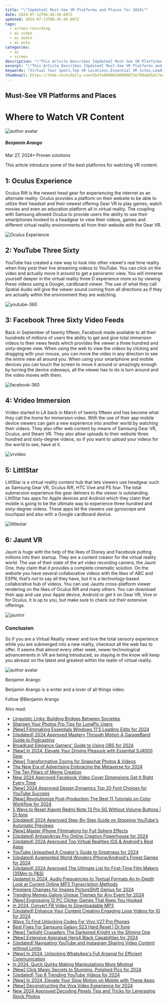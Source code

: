 ```yaml
---
title: "\"[Updated] Must-See VR Platforms and Places for 2024\""
date: 2024-07-12T06:45:49.697Z
updated: 2024-07-13T06:45:49.697Z
tags: 
  - screen-recording
  - ai video
  - ai audio
  - ai auto
categories: 
  - ai
  - screen
description: "\"This Article Describes [Updated] Must-See VR Platforms and Places for 2024\""
excerpt: "\"This Article Describes [Updated] Must-See VR Platforms and Places for 2024\""
keywords: "Virtual Tour Spots,Top VR Locations,Essential VR Sites,Leading VR Venues,Premier VR Experiences,Key VR Destinations,Innovative VR Hubs"
thumbnail: https://thmb.techidaily.com/b5d7a060863d8900073e79dab85dc7e851c9bee60e59b4a6159a2401dabd161b.jpg
---
```


## Must-See VR Platforms and Places

# Where to Watch VR Content
![author avatar](https://images.wondershare.com/filmora/article-images/benjamin-arango-author.jpg)

##### Benjamin Arango

 Mar 27, 2024• Proven solutions

This article introduce some of the best platforms for watching VR content.

## 1: Oculus Experience

Oculus Rift is the newest head gear for experiencing the internet as an alternate reality. Oculus provides a platform on their website to be able to utilize their headset and their newest offering Gear VR to play games, watch movies and even an education platform all in virtual reality. The coupling with Samsung allowed Oculus to provide users the ability to use their smartphones hooked to a headgear to view their videos, games and different virtual reality environments all from their website with the Gear VR.

![Oculus Experience](https://images.wondershare.com/filmora/resource/oculus-experience.jpg)

## 2: YouTube Three Sixty

YouTube has created a new way to look into other viewer’s real time reality when they post their live streaming videos to YouTube. You can click on the video and actually move it around to get a panoramic view. You will immerse yourself deeper in the virtual reality three D experience more so by viewing these videos using a Google, cardboard viewer. The use of what they call Spatial Audio will give the viewer sound coming from all directions as if they are actually within the environment they are watching.

![youtube-360](https://images.wondershare.com/filmora/resource/youtube-360.jpg)

## 3: Facebook Three Sixty Video Feeds

Back in September of twenty fifteen, Facebook made available to all their hundreds of millions of users the ability to get and give total immersion videos to their news feeds which provides the viewer a three hundred and sixty-degree view. When using the web to view the videos by clicking and dragging with your mouse, you can move the video in any direction to see the entire view all around you. When using your smartphone and mobile devices you can touch the screen to move it around or amazingly enough by turning the device sideways, all the viewer has to do is turn around and the video moves with them.

![facebook-360](https://images.wondershare.com/filmora/resource/facebook-360.jpg)

## 4: Vrideo Immersion

Vrideo started in LA back in March of twenty fifteen and has become what they call the home for immersion video. With the use of their app mobile device viewers can gain a new experience into another world by watching their videos. They also offer web content by means of Samsung Gear VR, Oculus, and Steam VR. They also allow uploads to their website three hundred and sixty-degree videos, so if you want to upload your videos for the world to see, have at it.

![vrvideo](https://images.wondershare.com/filmora/resource/vrvideo.jpg)

## 5: LittlStar

LittlStar is a virtual reality content hub that lets viewers use headgear such as Samsung Gear VR, Oculus Rift, HTC Vive and PS four. The total submersion experience the gear delivers to the viewer is outstanding. LittlStar has apps for Apple devices and Android which they claim that mobile is going to be the ultimate way to experience three hundred and sixty-degree videos. These apps let the viewers use gyroscope and touchpad and also with a Google cardboard device.

![littlestar](https://images.wondershare.com/filmora/resource/littlestar.jpg)

## 6: Jaunt VR

Jaunt is huge with the help of the likes of Disney and Facebook putting millions into their startup. They are a content creator for the virtual reality world. The use of their state of the art video recording camera, the Jaunt One, they claim that it provides a complete cinematic solution. On the website you have several collaborative videos with the likes of ABC and ESPN, that’s not to say all they have, but it is a technology-based collaborative hub of videos. You can use Jaunts cross-platform viewer rendering on the likes of Oculus Rift and many others. You can download their app and use your Apple device, Android or get it on Gear VR, Vive or for Oculus, it is up to you, but make sure to check out their extensive offerings.

![jauntvr](https://images.wondershare.com/filmora/resource/jauntvr.jpg)

### Conclusion

So if you are a Virtual Reality viewer and love the total sensory experience while you are submerged into a new reality, checkout all the web has to offer. It seems that almost every other week, newer technological advancements in VR are being introduced, so staying in the know will keep you abreast on the latest and greatest within the realm of virtual reality.

![author avatar](https://images.wondershare.com/filmora/article-images/benjamin-arango-author.jpg)

Benjamin Arango

Benjamin Arango is a writer and a lover of all things video.

Follow @Benjamin Arango


<ins class="adsbygoogle"
     style="display:block"
     data-ad-format="autorelaxed"
     data-ad-client="ca-pub-7571918770474297"
     data-ad-slot="1223367746"></ins>



<ins class="adsbygoogle"
     style="display:block"
     data-ad-client="ca-pub-7571918770474297"
     data-ad-slot="8358498916"
     data-ad-format="auto"
     data-full-width-responsive="true"></ins>




<span class="atpl-alsoreadstyle">Also read:</span>
<div><ul>
<li><a href="https://mondly-stories.techidaily.com/linguistic-links-building-bridges-between-societies/"><u>Linguistic Links: Building Bridges Between Societies</u></a></li>
<li><a href="https://fox-links.techidaily.com/sharpen-your-photos-pro-tips-for-lunapic-users/"><u>Sharpen Your Photos  Pro Tips for LunaPic Users</u></a></li>
<li><a href="https://fox-links.techidaily.com/new-filmmaking-essentials-windows-11s-leading-edits-for-2024/"><u>[New] Filmmaking Essentials  Windows 11'S Leading Edits for 2024</u></a></li>
<li><a href="https://fox-links.techidaily.com/updated-2024-approved-mastery-through-motion-a-garageband-guide-to-podcasting/"><u>[Updated] 2024 Approved  Mastery Through Motion  A GarageBand Guide to Podcasting</u></a></li>
<li><a href="https://screen-activity-recording.techidaily.com/broadcast-elegance-gamers-guide-to-using-obs-for-2024/"><u>Broadcast Elegance  Gamers' Guide to Using OBS for 2024</u></a></li>
<li><a href="https://fox-links.techidaily.com/new-in-2024-elevate-your-driving-pleasure-with-essential-sj4000-gear/"><u>[New] In 2024, Elevate Your Driving Pleasure with Essential SJ4000 Gear</u></a></li>
<li><a href="https://fox-links.techidaily.com/new-transformative-zooms-for-snapchat-photos-and-videos/"><u>[New] Transformative Zooms for Snapchat Photos & Videos</u></a></li>
<li><a href="https://fox-links.techidaily.com/the-new-era-of-advertising-embracing-the-metaverse-for-2024/"><u>The New Era of Advertising  Embracing the Metaverse for 2024</u></a></li>
<li><a href="https://extra-resources.techidaily.com/the-ten-pillars-of-meme-creation/"><u>The Ten Pillars of Meme Creation</u></a></li>
<li><a href="https://ai-video-tools.techidaily.com/new-2024-approved-facebook-video-cover-dimensions-get-it-right-every-time/"><u>New 2024 Approved Facebook Video Cover Dimensions Get It Right Every Time</u></a></li>
<li><a href="https://youtube-data.techidaily.com/024-approved-design-dynamics-top-20-font-choices-for-youtube-success/"><u>[New] 2024 Approved  Design Dynamics  Top 20 Font Choices for YouTube Success</u></a></li>
<li><a href="https://fox-links.techidaily.com/new-revolutionize-post-production-the-best-11-tutorials-on-color-workflow-for-2024/"><u>[New] Revolutionize Post-Production  The Best 11 Tutorials on Color Workflow for 2024</u></a></li>
<li><a href="https://phone-solutions.techidaily.com/5-ways-to-reset-xiaomi-redmi-note-13-pro-5g-without-volume-buttons-drfone-by-drfone-reset-android-reset-android/"><u>5 Ways to Reset Xiaomi Redmi Note 13 Pro 5G Without Volume Buttons | Dr.fone</u></a></li>
<li><a href="https://fox-links.techidaily.com/updated-2024-approved-step-by-step-guide-on-stopping-youtubes-automatic-previews/"><u>[Updated] 2024 Approved  Step-By-Step Guide on Stopping YouTube's Automatic Previews</u></a></li>
<li><a href="https://fox-links.techidaily.com/new-master-iphone-filmmaking-for-full-sphere-effects/"><u>[New] Master iPhone Filmmaking for Full Sphere Effects</u></a></li>
<li><a href="https://fox-links.techidaily.com/updated-artisanarray-pro-online-creation-powerhouse-for-2024/"><u>[Updated] ArtisanArray Pro  Online Creation Powerhouse for 2024</u></a></li>
<li><a href="https://fox-links.techidaily.com/updated-2024-approved-top-virtual-realities-ios-and-androids-best-apps/"><u>[Updated] 2024 Approved  Top Virtual Realities  IOS & Android's Best Apps</u></a></li>
<li><a href="https://facebook-video-footage.techidaily.com/youtube-unleashed-a-creators-guide-to-greatness-for-2024/"><u>YouTube Unleashed  A Creator's Guide to Greatness for 2024</u></a></li>
<li><a href="https://fox-links.techidaily.com/updated-augmented-world-wonders-iphoneandroids-finest-games-for-2024/"><u>[Updated] Augmented World Wonders  IPhone/Android's Finest Games for 2024</u></a></li>
<li><a href="https://fox-links.techidaily.com/updated-2024-approved-the-ultimate-list-for-first-time-film-makers-35mm-to-pands/"><u>[Updated] 2024 Approved  The Ultimate List for First-Time Film Makers (35Mm to P&S)</u></a></li>
<li><a href="https://audio-shaping.techidaily.com/updated-in-2024-audio-frequencies-to-textual-formats-an-in-depth-look-at-current-online-mp3-transcription-methods/"><u>Updated In 2024, Audio Frequencies to Textual Formats An In-Depth Look at Current Online MP3 Transcription Methods</u></a></li>
<li><a href="https://fox-links.techidaily.com/premiere-changes-for-images-pictureshift-genius-for-2024/"><u>Premiere Changes for Images  PictureShift Genius for 2024</u></a></li>
<li><a href="https://fox-links.techidaily.com/trending-memes-galore-unique-themes-for-any-event-for-2024/"><u>Trending Memes Galore  Unique Themes for Any Event for 2024</u></a></li>
<li><a href="https://screen-recording.techidaily.com/new-engrossing-12-pc-clicker-games-that-keep-you-hooked/"><u>[New] Engrossing 12 PC Clicker Games That Keep You Hooked</u></a></li>
<li><a href="https://facebook-videos.techidaily.com/in-2024-convert-fb-video-to-downloadable-mp3/"><u>In 2024, Convert FB Video to Downloadable MP3</u></a></li>
<li><a href="https://instagram-clips.techidaily.com/updated-enhance-your-content-creating-engaging-loop-videos-for-ig-for-2024/"><u>[Updated] Enhance Your Content  Creating Engaging Loop Videos for IG for 2024</u></a></li>
<li><a href="https://sim-unlock.techidaily.com/ways-to-find-unlocking-codes-for-vivo-v27-pro-phones-by-drfone-android/"><u>Ways To Find Unlocking Codes For Vivo V27 Pro Phones</u></a></li>
<li><a href="https://techidaily.com/best-fixes-for-samsung-galaxy-s23-hard-reset-drfone-by-drfone-reset-android-reset-android/"><u>Best Fixes For Samsung Galaxy S23 Hard Reset | Dr.fone</u></a></li>
<li><a href="https://fox-links.techidaily.com/new-twilight-crusaders-the-darkened-knight-vs-the-shining-one/"><u>[New] Twilight Crusaders  The Darkened Knight vs the Shining One</u></a></li>
<li><a href="https://fox-links.techidaily.com/new-extensive-appraisal-hero4-black-capabilities-for-2024/"><u>[New] Extensive Appraisal  Hero4 Black Capabilities for 2024</u></a></li>
<li><a href="https://instagram-clips.techidaily.com/updated-navigating-youtube-and-instagram-sharing-video-content-without-limits/"><u>[Updated] Navigating YouTube and Instagram  Sharing Video Content without Limits</u></a></li>
<li><a href="https://fox-links.techidaily.com/new-in-2024-unlocking-whatsapps-full-arsenal-for-efficient-communication/"><u>[New] In 2024, Unlocking WhatsApp's Full Arsenal for Efficient Communication</u></a></li>
<li><a href="https://extra-support.techidaily.com/in-2024-quick-quirks-making-manipulations-more-minimal/"><u>In 2024, Quick Quirks  Making Manipulations More Minimal</u></a></li>
<li><a href="https://fox-links.techidaily.com/new-click-magic-secrets-to-stunning-polished-pics-for-2024/"><u>[New] Click Magic  Secrets to Stunning, Polished Pics for 2024</u></a></li>
<li><a href="https://facebook-videos.techidaily.com/updated-top-8-trending-youtube-videos-for-2024/"><u>[Updated] Top 8 Trending YouTube Videos for 2024</u></a></li>
<li><a href="https://fox-links.techidaily.com/new-in-2024-elevate-your-slow-motion-on-mobile-with-these-apps/"><u>[New] In 2024, Elevate Your Slow Motion on Mobile with These Apps</u></a></li>
<li><a href="https://fox-links.techidaily.com/new-deconstructing-the-viva-video-experience-for-2024/"><u>[New] Deconstructing the Viva Video Experience for 2024</u></a></li>
<li><a href="https://sound-tweaking.techidaily.com/new-2024-approved-decoding-pexels-tips-and-tricks-for-leveraging-stock-photos/"><u>New 2024 Approved Decoding Pexels Tips and Tricks for Leveraging Stock Photos</u></a></li>
</ul></div>
